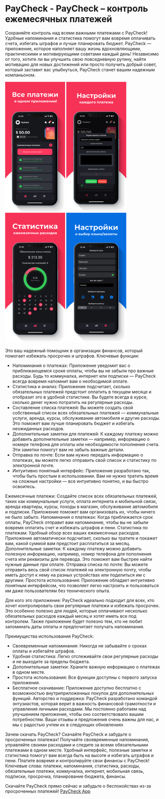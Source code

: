 # PayCheck - PayCheck – контроль ежемесячных платежей
Сохраняйте контроль над всеми важными платежами с PayCheck! Удобные напоминания и статистика помогут вам вовремя оплачивать счета, избегать штрафов и лучше планировать бюджет.
PayCheck — приложение, которое наполняет вашу жизнь вдохновляющими, практическими и мотивирующими советами каждый день! Независимо от того, хотите ли вы улучшить свою повседневную рутину, найти мотивацию для новых достижений или просто получить добрый совет, который заставит вас улыбнуться, PayCheck станет вашим надежным компаньоном.

<img src="https://github.com/evilgen21/PayCheck/blob/main/1.png" width="194" height="420"> <img src="https://github.com/evilgen21/PayCheck/blob/main/2.png" width="194" height="420"> <img src="https://github.com/evilgen21/PayCheck/blob/main/3.png" width="194" height="420"> <img src="https://github.com/evilgen21/PayCheck/blob/main/4.png" width="194" height="420">

Это ваш надежный помощник в организации финансов, который помогает избежать просрочек и штрафов.
Ключевые функции:
* Напоминания о платежах: Приложение уведомит вас о приближающемся сроке оплаты, чтобы вы не забыли про важные расходы. Будь то коммуналка, интернет или подписки — PayCheck всегда вовремя напомнит вам о необходимой оплате.
* Статистика и анализ: Приложение подсчитает, сколько обязательных платежей предстоит оплатить в текущем месяце и отобразит это в удобной статистике. Вы будете всегда в курсе, сколько денег нужно потратить на регулярные расходы.
* Составление списка платежей: Вы можете создать свой собственный список всех обязательных платежей — коммунальные услуги, аренда, курсы, обслуживание автомобиля и другие расходы. Это поможет вам лучше планировать бюджет и избегать неожиданных расходов.
* Дополнительные заметки для платежей: К каждому платежу можно добавить дополнительные заметки — например, информацию о номере телефона для оплаты или необходимости пополнения счета. Эти заметки помогут вам не забыть важные детали.
* Отправка по почте: Если вам нужно передать информацию о платежах, вы можете легко отправить свой список и статистику по электронной почте.
* Интуитивно понятный интерфейс: Приложение разработано так, чтобы быть простым в использовании. Вам не нужно тратить время на сложные настройки — все интуитивно понятно, и вы быстро освоитесь.

Ежемесячные платежи: Создайте список всех обязательных платежей, таких как коммунальные услуги, оплата интернета и мобильной связи, аренда квартиры, курсы, походы в магазин, обслуживание автомобиля и подписки. Приложение поможет вам организовать их, чтобы ничего не было забыто.
Напоминания о платежах: Когда приближается срок оплаты, PayCheck отправит вам напоминание, чтобы вы не забыли вовремя оплатить счет и избежать штрафов и пени.
Статистика по платежам: Удобный обзор всех ваших ежемесячных расходов. Приложение автоматически подсчитает, сколько вы тратите и покажет вам, какой суммой вам предстоит расплатиться за месяц.
Дополнительные заметки: К каждому платежу можно добавить полезную информацию, например, номер телефона для пополнения счета или реквизиты для перевода. Это поможет вам быстрее найти нужные данные при оплате.
Отправка списка по почте: Вы можете отправить весь свой список платежей на электронную почту, чтобы иметь доступ к нему на разных устройствах или поделиться им с другими.
Простота использования: Приложение обладает интуитивно понятным интерфейсом, что позволяет легко настроить и пользоваться им даже пользователям без технического опыта.


Для кого это приложение:
PayCheck идеально подходит для всех, кто хочет контролировать свои регулярные платежи и избежать просрочек. Это особенно полезно для людей, которые оплачивают несколько обязательных расходов каждый месяц и хотят иметь все под контролем. Также приложение будет полезно тем, кто не любит запоминать даты оплаты и предпочитает получать напоминания.


Преимущества использования PayCheck:
* Своевременные напоминания: Никогда не забывайте о сроках оплаты и избегайте штрафов.
* Удобная статистика: Легко отслеживайте свои регулярные расходы и не выходите за пределы бюджета.
* Дополнительные заметки: Храните важную информацию о платежах в одном месте.
* Простота использования: Все функции доступны с первого запуска приложения.
* Бесплатное скачивание: Приложение доступно бесплатно с возможностью внутриприложенных покупок для дополнительных функций.
Авторство и поддержка:
PayCheck разработано командой энтузиастов, которая верит в важность финансовой грамотности и управления личными расходами. Мы постоянно работаем над улучшением приложения, чтобы оно соответствовало вашим потребностям. Ваши отзывы и предложения очень важны для нас, и мы с радостью учтем их в следующих обновлениях


Зачем скачать PayCheck?
Скачайте PayCheck и забудьте о просроченных платежах! Получайте своевременные напоминания, управляйте своими расходами и следите за всеми обязательными платежами в одном месте. Удобный интерфейс, полезные заметки и статистика помогут вам всегда быть на высоте и избегать штрафов и пени. Платите вовремя и контролируйте свои финансы с PayCheck!
Ключевые слова: платежи, напоминания, статистика, расходы, обязательные платежи, коммуналка, интернет, мобильная связь, подписки, просрочка, планирование бюджета, финансы.

Скачайте PayCheck прямо сейчас и забудьте о беспокойствах из-за просроченных платежей! <a href="https://apps.apple.com/ru/app/PayCheck/id6636480231">PayCheck App</a>
